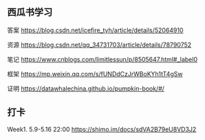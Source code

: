 
 ## 西瓜书学习
 
答案 https://blog.csdn.net/icefire_tyh/article/details/52064910
 
资源 https://blog.csdn.net/qq_34731703/article/details/78790752
 
笔记 https://www.cnblogs.com/limitlessun/p/8505647.html#_label0
 
框架 https://mp.weixin.qq.com/s/fUNDdCzJrWBoKYh1tT4gSw
 
证明 https://datawhalechina.github.io/pumpkin-book/#/

## 打卡
 
Week1. 5.9-5.16 22:00 https://shimo.im/docs/sdVA2B79eU8VD3J2 
 

